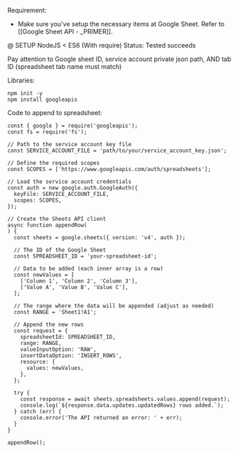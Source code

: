 Requirement:
- Make sure you've setup the necessary items at Google Sheet. Refer to [[Google Sheet API - _PRIMER]].

@ SETUP NodeJS < ES6 (With require)
Status: Tested succeeds

Pay attention to Google sheet ID, service account private json path, AND tab ID (spreadsheet tab name must match)  

Libraries:
```
npm init -y  
npm install googleapis
```

Code to append to spreadsheet:
```
const { google } = require('googleapis');  
const fs = require('fs');  
  
// Path to the service account key file  
const SERVICE_ACCOUNT_FILE = 'path/to/your/service_account_key.json';  
  
// Define the required scopes  
const SCOPES = ['https://www.googleapis.com/auth/spreadsheets'];  
  
// Load the service account credentials  
const auth = new google.auth.GoogleAuth({  
  keyFile: SERVICE_ACCOUNT_FILE,  
  scopes: SCOPES,  
});  
  
// Create the Sheets API client  
async function appendRow(  
) {  
  const sheets = google.sheets({ version: 'v4', auth });  
  
  // The ID of the Google Sheet  
  const SPREADSHEET_ID = 'your-spreadsheet-id';  
  
  // Data to be added (each inner array is a row)  
  const newValues = [  
    ['Column 1', 'Column 2', 'Column 3'],  
    ['Value A', 'Value B', 'Value C'],  
  ];  
  
  // The range where the data will be appended (adjust as needed)  
  const RANGE = 'Sheet1!A1';  
  
  // Append the new rows  
  const request = {  
    spreadsheetId: SPREADSHEET_ID,  
    range: RANGE,  
    valueInputOption: 'RAW',  
    insertDataOption: 'INSERT_ROWS',  
    resource: {  
      values: newValues,  
    },  
  };  
  
  try {  
    const response = await sheets.spreadsheets.values.append(request);  
    console.log(`${response.data.updates.updatedRows} rows added.`);  
  } catch (err) {  
    console.error('The API returned an error: ' + err);  
  }  
}  
  
appendRow();
```